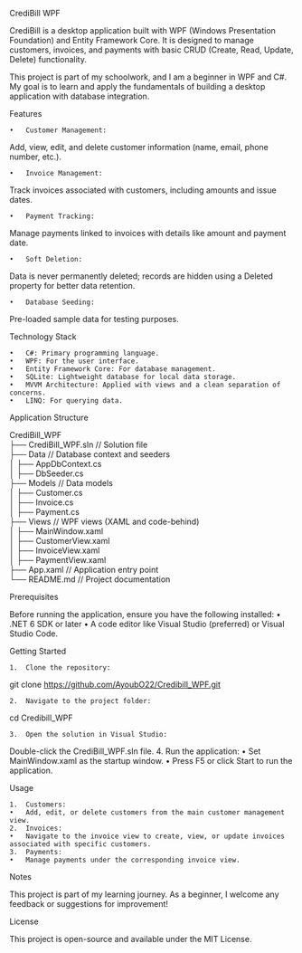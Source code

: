 
CrediBill WPF

CrediBill is a desktop application built with WPF (Windows Presentation Foundation) and Entity Framework Core. It is designed to manage customers, invoices, and payments with basic CRUD (Create, Read, Update, Delete) functionality.

This project is part of my schoolwork, and I am a beginner in WPF and C#. My goal is to learn and apply the fundamentals of building a desktop application with database integration.

Features

	•	Customer Management:
Add, view, edit, and delete customer information (name, email, phone number, etc.).

	•	Invoice Management:
Track invoices associated with customers, including amounts and issue dates.

	•	Payment Tracking:
Manage payments linked to invoices with details like amount and payment date.

	•	Soft Deletion:
Data is never permanently deleted; records are hidden using a Deleted property for better data retention.

	•	Database Seeding:
Pre-loaded sample data for testing purposes.

Technology Stack

	•	C#: Primary programming language.
	•	WPF: For the user interface.
	•	Entity Framework Core: For database management.
	•	SQLite: Lightweight database for local data storage.
	•	MVVM Architecture: Applied with views and a clean separation of concerns.
	•	LINQ: For querying data.

Application Structure

CrediBill_WPF  
├── CrediBill_WPF.sln       // Solution file  
├── Data                    // Database context and seeders  
│   ├── AppDbContext.cs  
│   ├── DbSeeder.cs  
├── Models                  // Data models  
│   ├── Customer.cs  
│   ├── Invoice.cs  
│   ├── Payment.cs  
├── Views                   // WPF views (XAML and code-behind)  
│   ├── MainWindow.xaml  
│   ├── CustomerView.xaml  
│   ├── InvoiceView.xaml  
│   ├── PaymentView.xaml  
├── App.xaml                // Application entry point  
└── README.md               // Project documentation  

Prerequisites

Before running the application, ensure you have the following installed:
	•	.NET 6 SDK or later
	•	A code editor like Visual Studio (preferred) or Visual Studio Code.

Getting Started

	1.	Clone the repository:

git clone https://github.com/AyoubO22/Credibill_WPF.git  


	2.	Navigate to the project folder:

cd Credibill_WPF  


	3.	Open the solution in Visual Studio:
Double-click the CrediBill_WPF.sln file.
	4.	Run the application:
	•	Set MainWindow.xaml as the startup window.
	•	Press F5 or click Start to run the application.

Usage

	1.	Customers:
	•	Add, edit, or delete customers from the main customer management view.
	2.	Invoices:
	•	Navigate to the invoice view to create, view, or update invoices associated with specific customers.
	3.	Payments:
	•	Manage payments under the corresponding invoice view.



Notes

This project is part of my learning journey. As a beginner, I welcome any feedback or suggestions for improvement!

License

This project is open-source and available under the MIT License.
